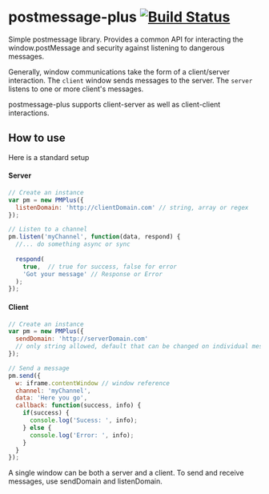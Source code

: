 postmessage-plus [![Build Status](https://travis-ci.org/taylorhakes/postmessage-plus.png?branch=master)](https://travis-ci.org/taylorhakes/postmessage-plus)
================

Simple postmessage library. Provides a common API for interacting the window.postMessage and security against listening to dangerous messages.


Generally, window communications take the form of a client/server interaction. The `client` window sends messages to the server. The `server` listens to one or more client's messages.

postmessage-plus supports client-server as well as client-client interactions.

## How to use
Here is a standard setup

#### Server
```js
// Create an instance
var pm = new PMPlus({
  listenDomain: 'http://clientDomain.com' // string, array or regex
});

// Listen to a channel
pm.listen('myChannel', function(data, respond) {
  //... do something async or sync
  
  respond(
    true,  // true for success, false for error
    'Got your message' // Response or Error
  );
});
```

#### Client
```js
// Create an instance
var pm = new PMPlus({
  sendDomain: 'http://serverDomain.com' 
  // only string allowed, default that can be changed on individual messages
});

// Send a message
pm.send({
  w: iframe.contentWindow // window reference
  channel: 'myChannel',
  data: 'Here you go',
  callback: function(success, info) {
    if(success) {
      console.log('Sucess: ', info);
    } else {
      console.log('Error: ', info);
    }
  }
});
```

A single window can be both a server and a client. To send and receive messages, use sendDomain and listenDomain.


